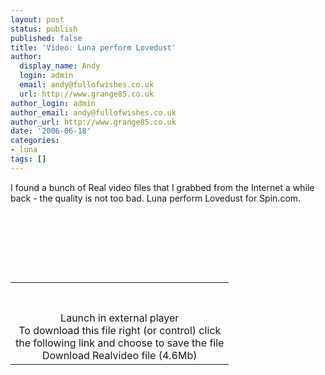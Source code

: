```yaml
---
layout: post
status: publish
published: false
title: 'Video: Luna perform Lovedust'
author:
  display_name: Andy
  login: admin
  email: andy@fullofwishes.co.uk
  url: http://www.grange85.co.uk
author_login: admin
author_email: andy@fullofwishes.co.uk
author_url: http://www.grange85.co.uk
date: '2006-06-18'
categories:
- luna
tags: []
---
```

<p>I found a bunch of Real video files that I grabbed from the Internet a while back - the quality is not too bad. Luna perform Lovedust for Spin.com.</p>
<p>      <!-- begin embedded RealMedia file... --><br />
<table border='0' cellpadding='0' align="center">        <!-- begin video window... --><br />
<tr>
<td>        <figure class="caption "><figcaption class="caption-text"></figcaption></figure>        </td>
</tr>
<p>        <!-- ...end video window -->          <!-- begin control panel... --><br />
<tr>
<td>          <figure class="caption "><figcaption class="caption-text"></figcaption></figure>          </td>
</tr>
<p>          <!-- ...end control panel -->          <!-- ...end embedded RealMedia file -->        <!-- begin link to launch external media player... --><br />
<tr>
<td align='center'>        Launch in external player<br/>To download this file right (or control) click<br/>the following link and choose to save the file<br/>Download Realvideo file (4.6Mb)        <!-- ...end link to launch external media player... -->        </td>
</tr>
</table>
